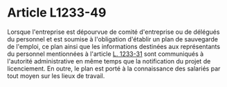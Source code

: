 # Article L1233-49

Lorsque l'entreprise est dépourvue de comité d'entreprise ou de délégués du personnel et est soumise à l'obligation d'établir un plan de sauvegarde de l'emploi, ce plan ainsi que les informations destinées aux représentants du personnel mentionnées à l'article [L. 1233-31][1] sont communiqués à l'autorité administrative en même temps que la notification du projet de licenciement. En outre, le plan est porté à la connaissance des salariés par tout moyen sur les lieux de travail.

 [1]: /affichCodeArticle.do?cidTexte=LEGITEXT000006072050&idArticle=LEGIARTI000006901043&dateTexte=&categorieLien=cid